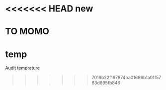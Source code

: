<<<<<<< HEAD
new
===
TO MOMO
=======
temp
====
Audit temprature
>>>>>>> 7019b22f197874ba01686b1a01f5763d895fb846
